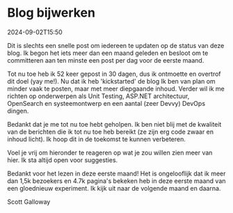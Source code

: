 # Blog bijwerken

<datetime class="hidden">2024-09-02T15:50</datetime>

<!--category-- Blog -->
Dit is slechts een snelle post om iedereen te updaten op de status van deze blog. Ik begon het iets meer dan een maand geleden en besloot om te committeren aan ten minste een post per dag voor de eerste maand.

Tot nu toe heb ik 52 keer gepost in 30 dagen, dus ik ontmoette en overtrof dit doel (yay me!). Nu dat ik heb 'kickstarted' de blog Ik ben van plan om minder vaak te posten, maar met meer diepgaande inhoud.
Verder wil ik me richten op onderwerpen als Unit Testing, ASP.NET architectuur, OpenSearch en systeemontwerp en een aantal (zeer Devvy) DevOps dingen.

Bedankt dat je me tot nu toe hebt geholpen. Ik ben niet blij met de kwaliteit van de berichten die ik tot nu toe heb bereikt (ze zijn erg code zwaar en inhoud licht). Ik hoop dit in de toekomst te kunnen verbeteren.

Voel je vrij om hieronder te reageren op wat je zou willen zien meer van hier. Ik sta altijd open voor suggesties.

Bedankt voor het lezen in deze eerste maand! Het is ongelooflijk dat ik meer dan 1,5k bezoekers en 4.7k pagina's bekeken heb in deze eerste maand van een gloednieuw experiment. Ik kijk uit naar de volgende maand en daarna.

Scott Galloway